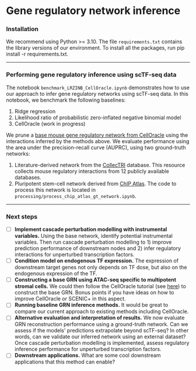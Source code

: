 # Gene regulatory network inference

### Installation
We recommend using Python >= 3.10. The file `requirements.txt` contains the library versions of our environment. To install all the packages, run pip install -r requirements.txt.

---

### Performing gene regulatory inference using scTF-seq data

The notebook `benchmark_LRZINB_CellOracle.ipynb` demonstrates how to use our approach to infer gene regulatory networks using scTF-seq data. In this notebook, we benchmark the following baselines:
1. Ridge regression
2. Likelihood ratio of probabilistic zero-inflated negative binomial model
3. CellOracle (work in progress)

We prune a [base mouse gene regulatory network from CellOracle](https://morris-lab.github.io/CellOracle.documentation/notebooks/04_Network_analysis/Network_analysis_with_Paul_etal_2015_data.html?highlight=load_mouse_scatac_atlas_base_grn) using the interactions inferred by the methods above. We evaluate performance using the area under the precision-recall curve (AUPRC), using two ground-truth networks: 
1. Literature-derived network from the [CollecTRI](https://github.com/saezlab/CollecTRI) database. This resource collects mouse regulatory interactions from 12 publicly available databases.
2. Pluripotent stem-cell network derived from [ChIP Atlas](https://github.com/inutano/chip-atlas/wiki). The code to process this network is located in `processing/process_chip_atlas_gt_network.ipynb`.

---

### Next steps
- [ ] **Implement cascade perturbation modelling with instrumental variables.** Using the base network, identify potential instrumental variables. Then run cascade perturbation modelling to 1) improve prediction performance of downstream nodes and 2) infer regulatory interactions for unperturbed transcription factors.
- [ ] **Condition model on endogenous TF expression.** The expression of downstream target genes not only depends on TF dose, but also on the endogenous expression of the TF.
- [ ] **Constructing a base GRN using ATAC-seq specific to multipotent stromal cells.** We could then follow the CellOracle tutorial (see [here](https://morris-lab.github.io/CellOracle.documentation/tutorials/base_grn.html#option1-preprocessing-scatac-seq-data)) to construct the base GRN. Bonus points if you have ideas on how to improve CellOracle or SCENIC+ in this aspect.
- [ ] **Running baseline GRN inference methods.** It would be great to compare our current approach to existing methods including CellOracle.
- [ ] **Alternative evaluation and interpretation of results.** We now evaluate GRN reconstruction performance using a ground-truth network. Can we assess if the models' predictions extrapolate beyond scTF-seq? In other words, can we validate our inferred network using an external dataset? Once cascade perturbation modelling is implemented, assess regulatory inference performance for unperturbed transcription factors.
- [ ] **Downstream applications.** What are some cool downstream applications that this method can enable?
